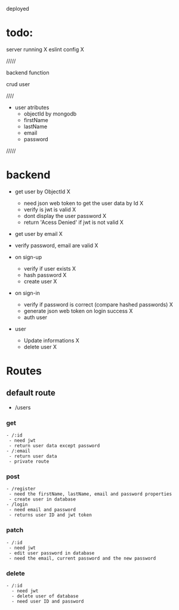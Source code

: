 deployed
 # todo:

server running X
eslint config X 

 /////

backend function

crud user

 ////

 - user atributes
   - objectId by mongodb 
   - firstName
   - lastName
   - email
   - password

 /////

 # backend
   - get user by ObjectId X
     - need json web token to get the user data by Id X
     - verify is jwt is valid X
     - dont display the user password X
     - return 'Acess Denied' if jwt is not valid X
   - get user by email X
   - verify password, email are valid X

 - on sign-up
   - verify if user exists X
   - hash password X
   - create user X

 - on sign-in
   - verify if password is correct (compare hashed passwords) X
   - generate json web token on login success X
   - auth user

 - user
   - Update informations X
   - delete user X

# Routes

 ## default route
  - /users

  ### get

    - /:id
     - need jwt
     - return user data except password
    - /:email
     - return user data
     - private route

  ### post 
  
    - /register
     - need the firstName, lastName, email and password properties
     - create user in database
    - /login
     - need email and password
     - returns user ID and jwt token
    
  ### patch

    - /:id
     - need jwt
     - edit user password in database
     - need the email, current password and the new password

  ### delete
    
    - /:id
      - need jwt
      - delete user of database
      - need user ID and password